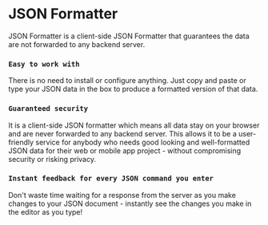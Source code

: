 # JSON Formatter

JSON Formatter is a client-side JSON Formatter that guarantees the data are not forwarded to any backend server.

### `Easy to work with`

There is no need to install or configure anything. Just copy and paste or type your JSON data in the box to produce a formatted version of that data.

### `Guaranteed security`

It is a client-side JSON formatter which means all data stay on your browser and are never forwarded to any backend server. This allows it to be a user-friendly service for anybody who needs good looking and well-formatted JSON data for their web or mobile app project - without compromising security or risking privacy.

### `Instant feedback for every JSON command you enter`

Don't waste time waiting for a response from the server as you make changes to your JSON document - instantly see the changes you make in the editor as you type!
